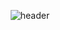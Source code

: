 <div align="center">

![header](https://capsule-render.vercel.app/api?type=waving&color=e6e6fa&text=%20kimnambin's%20GitHub%20👍👍&animation=twinkling&fontSize=35&fontAlignY=40&fontAlign=70&height=250)


</div>

